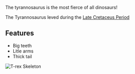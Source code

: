 ---
---

The tyrannosaurus is the most fierce of all dinosaurs!

The Tyrannosaurus leved during the [Late Cretaceus Period](http://en.wikipedia.org/wiki/Archaeopteryx)

## Features

- Big teeth
- Litle arms
- Thick tail

![T-rex Skeleton](http://upload.wikimedia.org/wikipedia/commons/thumb/9/9d/Archaeopteryx_lithographica_%28Berlin_specimen%29.jpg/443px-Archaeopteryx_lithographica_%28Berlin_specimen%29.jpg)